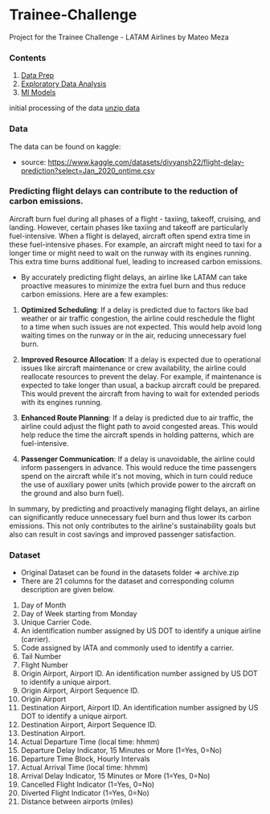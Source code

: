 # Trainee-Challenge
Project for the Trainee Challenge - LATAM Airlines by Mateo Meza

### Contents
1. [Data Prep](./notebooks/DataPrep.ipynb)
1. [Exploratory Data Analysis](./notebooks/EDA.ipynb)
1. [Ml Models](./notebooks/Model.ipynb)

initial processing of the data
[unzip data](./processing.py)

### Data

The data can be found on kaggle:
* source: https://www.kaggle.com/datasets/divyansh22/flight-delay-prediction?select=Jan_2020_ontime.csv

### Predicting flight delays can contribute to the reduction of carbon emissions.

Aircraft burn fuel during all phases of a flight - taxiing, takeoff, cruising, and landing. However, certain phases like taxiing and takeoff are particularly fuel-intensive. When a flight is delayed, aircraft often spend extra time in these fuel-intensive phases. For example, an aircraft might need to taxi for a longer time or might need to wait on the runway with its engines running. This extra time burns additional fuel, leading to increased carbon emissions.

* By accurately predicting flight delays, an airline like LATAM can take proactive measures to minimize the extra fuel burn and thus reduce carbon emissions. Here are a few examples:

1. **Optimized Scheduling**: If a delay is predicted due to factors like bad weather or air traffic congestion, the airline could reschedule the flight to a time when such issues are not expected. This would help avoid long waiting times on the runway or in the air, reducing unnecessary fuel burn.

2. **Improved Resource Allocation**: If a delay is expected due to operational issues like aircraft maintenance or crew availability, the airline could reallocate resources to prevent the delay. For example, if maintenance is expected to take longer than usual, a backup aircraft could be prepared. This would prevent the aircraft from having to wait for extended periods with its engines running.

3. **Enhanced Route Planning**: If a delay is predicted due to air traffic, the airline could adjust the flight path to avoid congested areas. This would help reduce the time the aircraft spends in holding patterns, which are fuel-intensive.

4. **Passenger Communication**: If a delay is unavoidable, the airline could inform passengers in advance. This would reduce the time passengers spend on the aircraft while it's not moving, which in turn could reduce the use of auxiliary power units (which provide power to the aircraft on the ground and also burn fuel).

In summary, by predicting and proactively managing flight delays, an airline can significantly reduce unnecessary fuel burn and thus lower its carbon emissions. This not only contributes to the airline's sustainability goals but also can result in cost savings and improved passenger satisfaction.

### Dataset
* Original Dataset can be found in the datasets folder => archive.zip
* There are 21 columns for the dataset and corresponding column description are given below.  
    
1. Day of Month
2. Day of Week starting from Monday
3. Unique Carrier Code. 
4. An identification number assigned by US DOT to identify a unique airline (carrier). 
5. Code assigned by IATA and commonly used to identify a carrier. 
6. Tail Number
7. Flight Number
8. Origin Airport, Airport ID. An identification number assigned by US DOT to identify a unique airport.
9. Origin Airport, Airport Sequence ID. 
10. Origin Airport
11. Destination Airport, Airport ID. An identification number assigned by US DOT to identify a unique airport.
12. Destination Airport, Airport Sequence ID. 
13. Destination Airport.
14. Actual Departure Time (local time: hhmm)
15. Departure Delay Indicator, 15 Minutes or More (1=Yes, 0=No)
16. Departure Time Block, Hourly Intervals
17. Actual Arrival Time (local time: hhmm)
18. Arrival Delay Indicator, 15 Minutes or More (1=Yes, 0=No)
19. Cancelled Flight Indicator (1=Yes, 0=No)
20. Diverted Flight Indicator (1=Yes, 0=No)
21. Distance between airports (miles)  